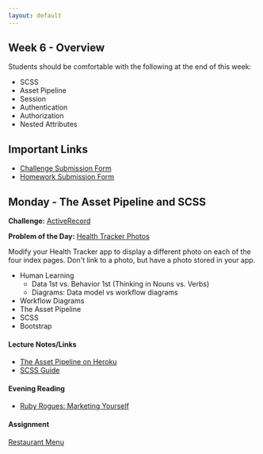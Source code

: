 ```yaml
---
layout: default
---
```


## Week 6 - Overview

Students should be comfortable with the following at the end of this week:

* SCSS
* Asset Pipeline
* Session
* Authentication
* Authorization
* Nested Attributes


## Important Links

* [Challenge Submission Form](http://goo.gl/forms/OzzXZL6iEF)
* [Homework Submission Form](http://goo.gl/forms/o9so3mi9Sd)


## Monday - The Asset Pipeline and SCSS

**Challenge:** [ActiveRecord](https://github.com/masonfmatthews/rails_assignments/blob/master/challenges/rails_active_record.md)

**Problem of the Day:** [Health Tracker Photos]()

Modify your Health Tracker app to display a different photo on each of the four index pages.  Don't link to a photo, but have a photo stored in your app.

* Human Learning
  * Data 1st vs. Behavior 1st (Thinking in Nouns vs. Verbs)
  * Diagrams: Data model vs workflow diagrams
* Workflow Diagrams
* The Asset Pipeline
* SCSS
* Bootstrap

#### Lecture Notes/Links

* [The Asset Pipeline on Heroku](https://devcenter.heroku.com/articles/rails-4-asset-pipeline)
* [SCSS Guide](http://sass-lang.com/)

#### Evening Reading

* [Ruby Rogues: Marketing Yourself](http://devchat.tv/ruby-rogues/187-marketing-yourself-as-a-software-developer-with-john-sonmez)

#### Assignment

[Restaurant Menu](https://github.com/tiyd-rails-2015-05/restaurant_menu)


<!--

## Not yet covered

* Random Topics
  * Action on your server trying to access the API on your server
  * Deadlock
* Integration Testing
  * [Why Minitest instead of Rspec](http://brandonhilkert.com/blog/7-reasons-why-im-sticking-with-minitest-and-fixtures-in-rails/)
* Ping-pong pairing
* Git
  * `git stash`
  * `git reset`
  * `git filter-branch`


## Tuesday - Session and Authentication

**Challenge:** [REST](https://github.com/masonfmatthews/rails_assignments/blob/master/challenges/rails_rest.md)

**Problem of the Day:** Modify your menu application so that people can log in, and only allow those who have logged in to edit the items.

* Human Learning
  * Networking
  * Self Confidence vs. Arrogance
  * Bragging vs. Marketing
  * Entitlement of the Software Developer Community
* Session
* Authentication
  * `has_secure_password`
  * `BCrypt::Password.create("password", cost: 4)`
  * [XKCD on Passwords](https://xkcd.com/936/)

#### Lecture Notes/Links

*

#### Evening Reading

* [Hiring Apprentices](https://push.cx/2015/hiring-apprentices)

#### Assignment

[Teacherbook](https://github.com/tiyd-rails-2015-05/teacherbook)


## Wednesday - Authorization and Scope

**Challenge:** [HTML Forms](https://github.com/masonfmatthews/rails_assignments/blob/master/challenges/html_forms.md)

**Problem of the Day:** Add a new controller called "events" to Teacherbook.  This controller can say whatever you want, but it must be accessible to anyone, even if they haven't logged in.  The rest of the app should still require teacher login.

* Human Learning
  * "Code Quality"
  *[XKCD on Code Quality](http://xkcd.com/1513/)
* Authorization
* Scope
  * `default_scope`
* Delegation
  * `delegate :category, to: :phone_categories`
* Capybara?


#### Lecture Notes/Links

*

#### Evening Reading

* [Ruby Rogues: Agile Communication](http://devchat.tv/ruby-rogues/049-rr-agile-communication-with-angela-harms)

#### Assignment

[Gradebook](https://github.com/tiyd-rails-2015-05/gradebook)


## Thursday - Nested Attributes

**Challenge:** [Helpers and Partials](https://github.com/masonfmatthews/rails_assignments/blob/master/challenges/rails_helpers_and_partials.md)

**Problem of the Day:** Change Gradebook so that you can add many grades for a student at one time.

* `accepts_nested_attributes`

#### Lecture Notes/Links

*

#### Evening Reading

* [Pro Git Ch. 3.5](http://git-scm.com/book/en/v2/Git-Branching-Remote-Branches)
* [Pro Git Ch. 3.6](http://git-scm.com/book/en/v2/Git-Branching-Rebasing)

#### Assignment - IN PAIRS

* Begin [Survey Opossum](https://github.com/tiyd-rails-2015-05/survey_opossum)

  1. Create an ERD for the data structure needed to accomplish this.
  2. Create a new Rails app with all models and migrations needed for this project.
  3. Scaffold the Survey class.  That's where most of your work will be done.
  4. Make sure that your scaffolded test suite runs.
  5. Deploy to Heroku.  Make sure that you can migrate and load a page (any page) in your browser without errors.


## Friday

* Group project kickoff with Chris.

## Weekend Assignment - IN GROUPS

[Survey Opossum](https://github.com/tiyd-rails-2015-05/survey_opossum)

-->
